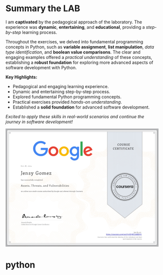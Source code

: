 
# Summary the LAB

I am **captivated** by the pedagogical approach of the laboratory. The experience was **dynamic**, **entertaining**, and **educational**, providing a _step-by-step_ learning process.

Throughout the exercises, we delved into fundamental programming concepts in Python, such as **variable assignment**, **list manipulation**, _data type identification_, and **boolean value comparisons**. The clear and engaging examples offered a _practical understanding_ of these concepts, establishing a **robust foundation** for exploring more advanced aspects of software development with Python.

**Key Highlights:**
- Pedagogical and engaging learning experience.
- Dynamic and entertaining step-by-step process.
- Explored fundamental Python programming concepts.
- Practical exercises provided _hands-on understanding_.
- Established a **solid foundation** for advanced software development.

*Excited to apply these skills in real-world scenarios and continue the journey in software development!*





<p align="center">

  <img src="https://github.com/jensygomez/cybersecurity/blob/main/005%20-%20Assets%2C%20Threats%2C%20and%20Vulnerabilities/Coursera%20VDJWTSKBB5J5_page-0001.jpg" alt="Mistake" />
   
</p>

# python
